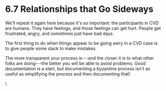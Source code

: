 # 6.7 Relationships that Go Sideways 

We'll repeat it again here because it's so important: the participants
in CVD are humans. They have feelings, and those feelings can get hurt.
People get frustrated, angry, and sometimes just have bad days.

The first thing to do when things appear to be going awry in a CVD case
is to give people some slack to make mistakes.

The more transparent your process is---and the closer it is to what
other folks are doing---the better you will be able to avoid problems.
Good documentation is a start, but documenting a byzantine process
isn't as useful as simplifying the process and then documenting that!

\

